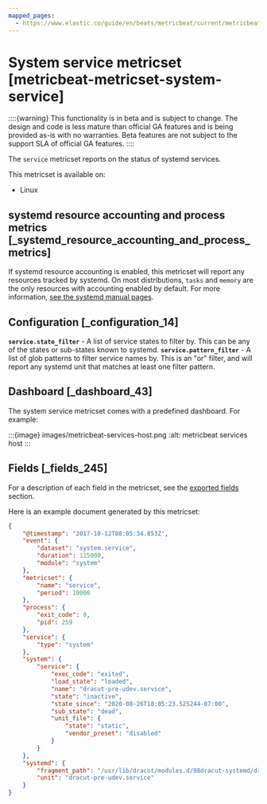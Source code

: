 ```yaml
---
mapped_pages:
  - https://www.elastic.co/guide/en/beats/metricbeat/current/metricbeat-metricset-system-service.html
---
```


# System service metricset [metricbeat-metricset-system-service]

::::{warning}
This functionality is in beta and is subject to change. The design and code is less mature than official GA features and is being provided as-is with no warranties. Beta features are not subject to the support SLA of official GA features.
::::


The `service` metricset reports on the status of systemd services.

This metricset is available on:

* Linux


## systemd resource accounting and process metrics [_systemd_resource_accounting_and_process_metrics]

If systemd resource accounting is enabled, this metricset will report any resources tracked by systemd. On most distributions, `tasks` and `memory` are the only resources with accounting enabled by default. For more information, [see the systemd manual pages](https://www.freedesktop.org/software/systemd/man/systemd.resource-control.html).


## Configuration [_configuration_14]

**`service.state_filter`** - A list of service states to filter by. This can be any of the states or sub-states known to systemd. **`service.pattern_filter`** - A list of glob patterns to filter service names by. This is an "or" filter, and will report any systemd unit that matches at least one filter pattern.


## Dashboard [_dashboard_43]

The system service metricset comes with a predefined dashboard. For example:

:::{image} images/metricbeat-services-host.png
:alt: metricbeat services host
:::

## Fields [_fields_245]

For a description of each field in the metricset, see the [exported fields](/reference/metricbeat/exported-fields-system.md) section.

Here is an example document generated by this metricset:

```json
{
    "@timestamp": "2017-10-12T08:05:34.853Z",
    "event": {
        "dataset": "system.service",
        "duration": 115000,
        "module": "system"
    },
    "metricset": {
        "name": "service",
        "period": 10000
    },
    "process": {
        "exit_code": 0,
        "pid": 259
    },
    "service": {
        "type": "system"
    },
    "system": {
        "service": {
            "exec_code": "exited",
            "load_state": "loaded",
            "name": "dracut-pre-udev.service",
            "state": "inactive",
            "state_since": "2020-08-26T18:05:23.525244-07:00",
            "sub_state": "dead",
            "unit_file": {
                "state": "static",
                "vendor_preset": "disabled"
            }
        }
    },
    "systemd": {
        "fragment_path": "/usr/lib/dracut/modules.d/98dracut-systemd/dracut-pre-udev.service",
        "unit": "dracut-pre-udev.service"
    }
}
```


